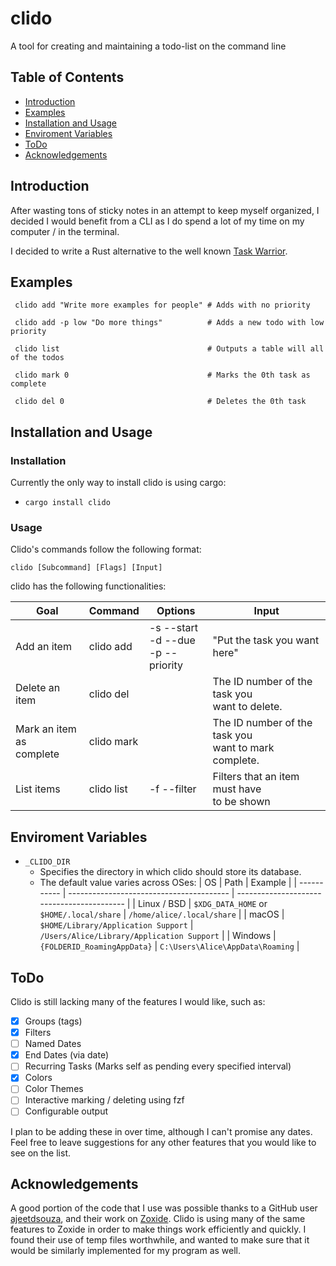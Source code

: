 # clido
A tool for creating and maintaining a todo-list on the command line

## Table of Contents
 - [Introduction](#introduction)
 - [Examples](#examples)
 - [Installation and Usage](#installation-and-usage)
 - [Enviroment Variables](#enviroment-variables)
 - [ToDo](#todo)
 - [Acknowledgements](#acknowledgements)
 
## Introduction
After wasting tons of sticky notes in an attempt to keep myself organized, I decided I would benefit from a CLI
as I do spend a lot of my time on my computer / in the terminal.

I decided to write a Rust alternative to the well known [Task Warrior](https://taskwarrior.org/news/).
  
## Examples
```
 clido add "Write more examples for people" # Adds with no priority

 clido add -p low "Do more things"          # Adds a new todo with low priority

 clido list                                 # Outputs a table will all of the todos

 clido mark 0                               # Marks the 0th task as complete

 clido del 0                                # Deletes the 0th task
```

## Installation and Usage

### Installation
Currently the only way to install clido is using cargo:
 - `cargo install clido` 

### Usage

Clido's commands follow the following format:

`clido [Subcommand] [Flags] [Input]`

clido has the following functionalities:

| Goal                        | Command    | Options                                    | Input                                                   |
|-----------------------------|------------|--------------------------------------------|---------------------------------------------------------|
| Add an item                 | clido add  | -s  --start<br>-d  --due<br>-p  --priority | "Put the task you want here"                            |
| Delete an item              | clido del  |                                            | The ID number of the task you<br>want to delete.        |
| Mark an item as<br>complete | clido mark |                                            | The ID number of the task you<br>want to mark complete. |
| List items                  | clido list | -f --filter                                | Filters that an item must have<br>to be shown           |  

## Enviroment Variables
- `_CLIDO_DIR`
  - Specifies the directory in which clido should store its database.
  - The default value varies across OSes:
    | OS          | Path                                     | Example                                    |
    | ----------- | ---------------------------------------- | ------------------------------------------ |
    | Linux / BSD | `$XDG_DATA_HOME` or `$HOME/.local/share` | `/home/alice/.local/share`                 |
    | macOS       | `$HOME/Library/Application Support`      | `/Users/Alice/Library/Application Support` |
    | Windows     | `{FOLDERID_RoamingAppData}`              | `C:\Users\Alice\AppData\Roaming`           |

## ToDo
Clido is still lacking many of the features I would like, such as:
- [x] Groups (tags)
- [x] Filters
- [ ] Named Dates
- [x] End Dates (via date)
- [ ] Recurring Tasks (Marks self as pending every specified interval)
- [x] Colors
- [ ] Color Themes
- [ ] Interactive marking / deleting using fzf
- [ ] Configurable output

I plan to be adding these in over time, although I can't promise any dates. Feel free to leave suggestions
  for any other features that you would like to see on the list.
  
## Acknowledgements
A good portion of the code that I use was possible thanks to a GitHub user [ajeetdsouza](https://github.com/ajeetdsouza),
and their work on [Zoxide](https://github.com/ajeetdsouza/zoxide). Clido is using many of the same features to Zoxide in 
order to make things work efficiently and quickly. I found their use of temp files worthwhile, and wanted to make sure that
it would be similarly implemented for my program as well.
